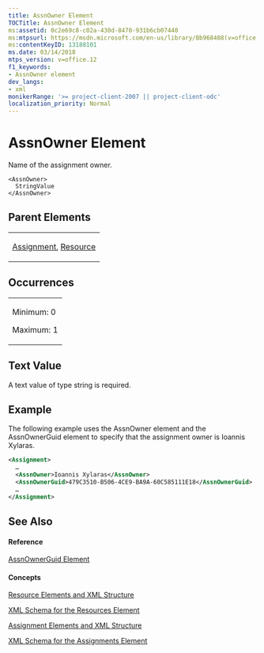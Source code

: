 ```yaml
---
title: AssnOwner Element
TOCTitle: AssnOwner Element
ms:assetid: 0c2e69c8-c02a-430d-8470-931b6cb07440
ms:mtpsurl: https://msdn.microsoft.com/en-us/library/Bb968408(v=office.12)
ms:contentKeyID: 13188101
ms.date: 03/14/2018
mtps_version: v=office.12
f1_keywords:
- AssnOwner element
dev_langs:
- xml
monikerRange: '>= project-client-2007 || project-client-odc'
localization_priority: Normal
---
```


# AssnOwner Element




Name of the assignment owner.

    <AssnOwner>
      StringValue
    </AssnOwner>

## Parent Elements

<table>
<colgroup>
<col style="width: 100%" />
</colgroup>
<tbody>
<tr class="odd">
<td><p><a href="assignment-element.md">Assignment</a>, <a href="resource-element.md">Resource</a></p></td>
</tr>
</tbody>
</table>

## Occurrences

<table>
<colgroup>
<col style="width: 100%" />
</colgroup>
<tbody>
<tr class="odd">
<td><p>Minimum: 0</p>
<p>Maximum: 1</p></td>
</tr>
</tbody>
</table>

## Text Value

A text value of type string is required.

## Example

The following example uses the AssnOwner element and the AssnOwnerGuid element to specify that the assignment owner is Ioannis Xylaras.

``` xml
<Assignment>
  …
  <AssnOwner>Ioannis Xylaras</AssnOwner>
  <AssnOwnerGuid>479C3510-B506-4CE9-BA9A-60C585111E18</AssnOwnerGuid>
  …
</Assignment>
```

## See Also

#### Reference

[AssnOwnerGuid Element](assnownerguid-element.md)

#### Concepts

[Resource Elements and XML Structure](resource-elements-and-xml-structure.md)

[XML Schema for the Resources Element](xml-schema-for-the-resources-element.md)

[Assignment Elements and XML Structure](assignment-elements-and-xml-structure.md)

[XML Schema for the Assignments Element](xml-schema-for-the-assignments-element.md)

